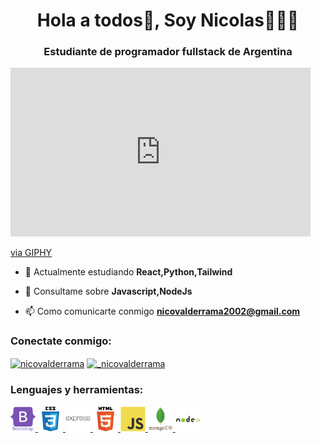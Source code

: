 <h1 align="center">Hola a todos👋, Soy Nicolas👨🏻‍💻</h1>
<h3 align="center">Estudiante de programador fullstack de Argentina</h3>
<iframe src="https://giphy.com/embed/ign0M5kv7OLgJR9hk5" width="480" height="270" frameBorder="0" class="giphy-embed" allowFullScreen></iframe><p><a href="https://giphy.com/gifs/fifa-ign0M5kv7OLgJR9hk5">via GIPHY</a></p>

- 🌱 Actualmente estudiando **React,Python,Tailwind**

- 💬 Consultame sobre **Javascript,NodeJs**

- 📫 Como comunicarte conmigo **nicovalderrama2002@gmail.com**

<h3 align="left">Conectate conmigo:</h3>
<p align="left">
<a href="https://linkedin.com/in/nicovalderrama" target="blank"><img align="center" src="https://raw.githubusercontent.com/rahuldkjain/github-profile-readme-generator/master/src/images/icons/Social/linked-in-alt.svg" alt="nicovalderrama" height="30" width="40" /></a>
<a href="https://instagram.com/_nicovalderrama" target="blank"><img align="center" src="https://raw.githubusercontent.com/rahuldkjain/github-profile-readme-generator/master/src/images/icons/Social/instagram.svg" alt="_nicovalderrama" height="30" width="40" /></a>
</p>

<h3 align="left">Lenguajes y herramientas:</h3>
<p align="left"> <a href="https://getbootstrap.com" target="_blank" rel="noreferrer"> <img src="https://raw.githubusercontent.com/devicons/devicon/master/icons/bootstrap/bootstrap-plain-wordmark.svg" alt="bootstrap" width="40" height="40"/> </a> <a href="https://www.w3schools.com/css/" target="_blank" rel="noreferrer"> <img src="https://raw.githubusercontent.com/devicons/devicon/master/icons/css3/css3-original-wordmark.svg" alt="css3" width="40" height="40"/> </a> <a href="https://expressjs.com" target="_blank" rel="noreferrer"> <img src="https://raw.githubusercontent.com/devicons/devicon/master/icons/express/express-original-wordmark.svg" alt="express" width="40" height="40"/> </a> <a href="https://www.w3.org/html/" target="_blank" rel="noreferrer"> <img src="https://raw.githubusercontent.com/devicons/devicon/master/icons/html5/html5-original-wordmark.svg" alt="html5" width="40" height="40"/> </a> <a href="https://developer.mozilla.org/en-US/docs/Web/JavaScript" target="_blank" rel="noreferrer"> <img src="https://raw.githubusercontent.com/devicons/devicon/master/icons/javascript/javascript-original.svg" alt="javascript" width="40" height="40"/> </a> <a href="https://www.mongodb.com/" target="_blank" rel="noreferrer"> <img src="https://raw.githubusercontent.com/devicons/devicon/master/icons/mongodb/mongodb-original-wordmark.svg" alt="mongodb" width="40" height="40"/> </a> <a href="https://nodejs.org" target="_blank" rel="noreferrer"> <img src="https://raw.githubusercontent.com/devicons/devicon/master/icons/nodejs/nodejs-original-wordmark.svg" alt="nodejs" width="40" height="40"/> </a> </p>
